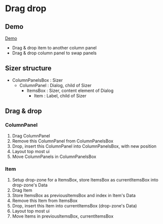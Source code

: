 # Drag drop

## Demo

[Demo](https://rexrainbow.github.io/phaser3-rex-notes/examples/ui-scrollablepanel/dragdrop/app/index.html)

- Drag & drop item to another column panel
- Drag & drop column panel to swap panels

## Sizer structure

- ColumnPanelsBox : Sizer
    - ColumnPanel : Dialog, child of Sizer
        - ItemsBox : Sizer, content element of Dialog
            - Item : Label, child of Sizer

## Drag & drop

### ColumnPanel

1. Drag ColumnPanel
1. Remove this ColumnPanel from ColumnPanelsBox
1. Drop, insert this ColumnPanel into ColumnPanelsBox, with new position
1. Layout top most ui
1. Move ColumnPanels in ColumnPanelsBox

### Item

1. Setup drop-zone for a ItemsBox, store ItemsBox as currentItemsBox into drop-zone's Data
1. Drag Item
1. Store ItemsBox as previousItemsBox and index in Item's Data
1. Remove this Item from ItemsBox
1. Drop, insert this Item into currentItemsBox (drop-zone's Data)
1. Layout top most ui
1. Move Items in previousItemsBox, currentItemsBox

